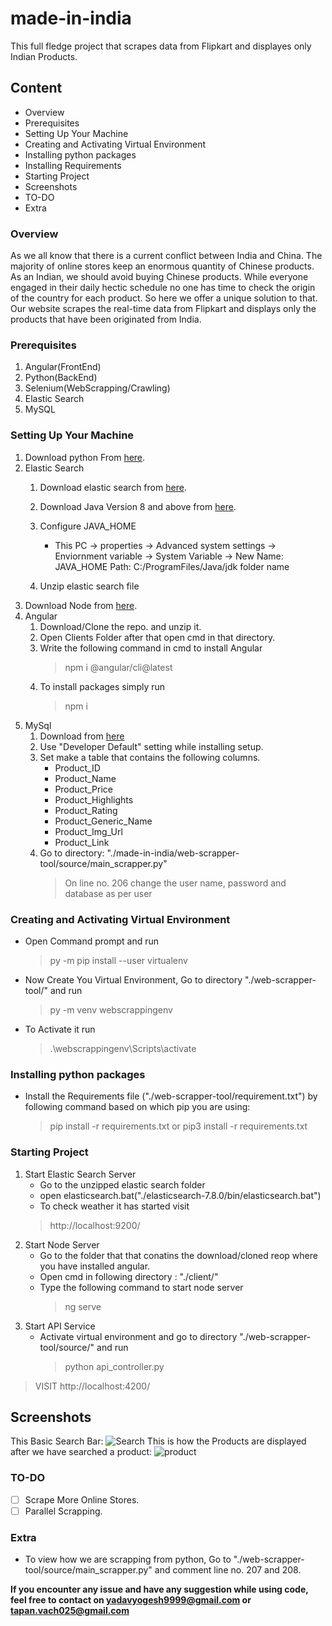 # made-in-india
This full fledge project that scrapes data from Flipkart and displayes only Indian Products.

## Content
  - Overview
  - Prerequisites
  - Setting Up Your Machine
  - Creating and Activating Virtual Environment
  - Installing python packages
  - Installing Requirements
  - Starting Project
  - Screenshots
  - TO-DO
  - Extra
  
### Overview
As we all know that there is a current conflict between India and China. The majority of online stores keep an enormous quantity of Chinese products. As an Indian, we should avoid buying Chinese products. While everyone engaged in their daily hectic schedule no one has time to check the origin of the country for each product. So here we offer a unique solution to that. Our website scrapes the real-time data from Flipkart and displays only the products that have been originated from India. 

### Prerequisites 
1. Angular(FrontEnd) 
2. Python(BackEnd)
3. Selenium(WebScrapping/Crawling) 
4. Elastic Search
5. MySQL

### Setting Up Your Machine
1. Download python From [here](https://www.python.org/downloads/).
2. Elastic Search 
   1. Download elastic search from [here](https://artifacts.elastic.co/downloads/elasticsearch/elasticsearch-7.8.0-windows-x86_64.zip).
   2. Download Java Version 8 and above from [here](https://www.oracle.com/java/technologies/javase-jdk14-downloads.html).
   3. Configure JAVA_HOME
      - This PC -> properties -> Advanced system settings -> Enviornment variable -> System Variable -> New 
                  Name: JAVA_HOME
                  Path: C:/ProgramFiles/Java/jdk folder name

   4. Unzip elastic search file
3. Download Node from [here](https://nodejs.org/en/).
4. Angular 
   1. Download/Clone the repo. and unzip it.
   2. Open Clients Folder after that open cmd in that directory.
   3. Write the following command in cmd to install Angular 
      > npm i @angular/cli@latest
   4. To install packages simply run
      > npm i
5. MySql
   1. Download from [here](https://dev.mysql.com/downloads/installer/)
   2. Use "Developer Default" setting while installing setup.
   3. Set make a table that contains the following columns.
      - Product_ID
      - Product_Name
      - Product_Price
      - Product_Highlights
      - Product_Rating
      - Product_Generic_Name
      - Product_Img_Url
      - Product_Link   
   3. Go to directory:  "./made-in-india/web-scrapper-tool/source/main_scrapper.py"
      > On line no. 206 change the user name, password and database as per user   
      
### Creating and Activating Virtual Environment
- Open Command prompt and run 
  > py -m pip install --user virtualenv
- Now Create You Virtual Environment, Go to directory "./web-scrapper-tool/" and run
  > py -m venv webscrappingenv
- To Activate it run
  > .\webscrappingenv\Scripts\activate
  
### Installing python packages
- Install the Requirements file ("./web-scrapper-tool/requirement.txt") by following command based on which pip you are using:
   > pip install -r requirements.txt or pip3 install -r requirements.txt
   
### Starting Project
1. Start Elastic Search Server
   - Go to the unzipped elastic search folder
   - open elasticsearch.bat("./elasticsearch-7.8.0/bin/elasticsearch.bat")
   - To check weather it has started visit
    > http://localhost:9200/
2. Start Node Server
   - Go to the folder that that conatins the download/cloned reop where you have installed angular.
   - Open cmd in following directory : "./client/"
   - Type the following command to start node server
     > ng serve
3. Start API Service
   - Activate virtual environment and go to directory "./web-scrapper-tool/source/" and run
     > python api_controller.py
> VISIT http://localhost:4200/

## Screenshots
This Basic Search Bar:
![Search](https://user-images.githubusercontent.com/51474690/88976094-15945400-d2d9-11ea-86e7-f5451617c24f.jpeg)
This is how the Products are displayed after we have searched a product:
![product](https://user-images.githubusercontent.com/51474690/88975790-7707f300-d2d8-11ea-8260-f5f99ba08ddf.jpeg)

### TO-DO
- [ ] Scrape More Online Stores.
- [ ] Parallel Scrapping.

### Extra
- To view how we are scrapping from python, Go to "./web-scrapper-tool/source/main_scrapper.py" and comment line no. 207 and 208.

**If you encounter any issue and have any suggestion while using code, feel free to contact on yadavyogesh9999@gmail.com or tapan.vach025@gmail.com**

